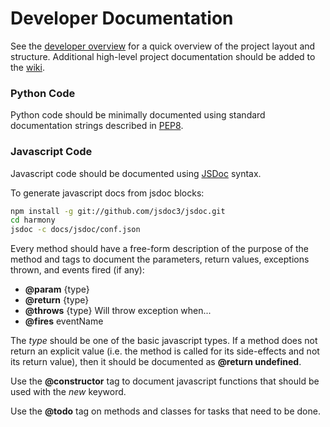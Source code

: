 # Developer Documentation 

See the [developer overview](OVERVIEW.md) for a quick overview of the project layout and structure. Additional high-level project documentation should be added to the [wiki](http://github.com/Harvard-ATG/HarmonyLab/wiki). 

### Python Code

Python code should be minimally documented using standard documentation strings described in [PEP8](http://www.python.org/dev/peps/pep-0008/#documentation-strings).

### Javascript Code

Javascript code should be documented using [JSDoc](http://usejsdoc.org/) syntax. 

To generate javascript docs from jsdoc blocks:

```sh
npm install -g git://github.com/jsdoc3/jsdoc.git
cd harmony
jsdoc -c docs/jsdoc/conf.json
```
Every method should have a free-form description of the purpose of the method and tags to document the parameters, return values, exceptions thrown, and events fired (if any): 

-	**@param** {type} 
-	**@return** {type}
-	**@throws** {type} Will throw exception when...
-	**@fires** eventName

The *type* should be one of the basic javascript types. If a method does not return an explicit value (i.e. the method is called for its side-effects and not its return value), then it should be documented as **@return undefined**.

Use the **@constructor** tag to document javascript functions that should be used with the *new* keyword. 

Use the **@todo** tag on methods and classes for tasks that need to be done.
